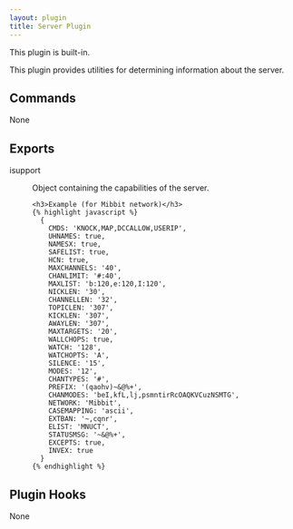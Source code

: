 ```yaml
---
layout: plugin
title: Server Plugin
---
```


This plugin is built-in.

This plugin provides utilities for determining information about the server.

## Commands

None

## Exports

<dl>
  <dt>isupport</dt>
  <dd>
    <p>Object containing the capabilities of the server.</p>

    <h3>Example (for Mibbit network)</h3>
    {% highlight javascript %}
      {
        CMDS: 'KNOCK,MAP,DCCALLOW,USERIP',
        UHNAMES: true,
        NAMESX: true,
        SAFELIST: true,
        HCN: true,
        MAXCHANNELS: '40',
        CHANLIMIT: '#:40',
        MAXLIST: 'b:120,e:120,I:120',
        NICKLEN: '30',
        CHANNELLEN: '32',
        TOPICLEN: '307',
        KICKLEN: '307',
        AWAYLEN: '307',
        MAXTARGETS: '20',
        WALLCHOPS: true,
        WATCH: '128',
        WATCHOPTS: 'A',
        SILENCE: '15',
        MODES: '12',
        CHANTYPES: '#',
        PREFIX: '(qaohv)~&@%+',
        CHANMODES: 'beI,kfL,lj,psmntirRcOAQKVCuzNSMTG',
        NETWORK: 'Mibbit',
        CASEMAPPING: 'ascii',
        EXTBAN: '~,cqnr',
        ELIST: 'MNUCT',
        STATUSMSG: '~&@%+',
        EXCEPTS: true,
        INVEX: true
      }
    {% endhighlight %}
  </dd>
</dl>

## Plugin Hooks

None